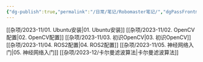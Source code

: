 ```yaml
---
{"dg-publish":true,"permalink":"/日常/笔记/Robomaster笔记/","dgPassFrontmatter":true}
---
```


[[杂项/2023-11/01. Ubuntu安装\|01. Ubuntu安装]]
[[杂项/2023-11/02. OpenCV配置\|02. OpenCV配置]]
[[杂项/2023-11/03. 初识OpenCV\|03. 初识OpenCV]]
[[杂项/2023-11/04. ROS2配置\|04. ROS2配置]]
[[杂项/2023-11/05. 神经网络入门\|05. 神经网络入门]]
[[杂项/2023-12/卡尔曼滤波算法\|卡尔曼滤波算法]]
